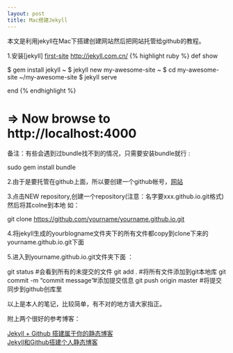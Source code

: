 ```yaml
---
layout: post
title: Mac搭建Jekyll
---
```

本文是利用jekyll在Mac下搭建创建网站然后把网站托管给github的教程。


1.安装[jekyll] [first-site] http://jekyll.com.cn/
{% highlight ruby %}
def show

 $ gem install jekyll
~ $ jekyll new my-awesome-site
~ $ cd my-awesome-site
~/my-awesome-site $ jekyll serve

end
{% endhighlight %}
# => Now browse to http://localhost:4000
备注：有些会遇到过bundle找不到的情况，只需要安装bundle就行 :

sudo gem install bundle

2.由于是要托管在github上面，所以要创建一个github帐号，[网站][sec-site]

3.点击NEW repository,创建一个repository(注意：名字要xxx.github.io.git格式)然后将其colne到本地 如：

git clone https://github.com/yourname/yourname.github.io.git

4.将jekyll生成的yourblogname文件夹下的所有文件都copy到clone下来的yourname.github.io.git下面

5.进入到yourname.github.io.git文件夹下面 ：

git status #会看到所有的未提交的文件
git add . #将所有文件添加到git本地库
git commit -m “commit message”#添加提交信息
git push origin master #将提交同步到github创库里



以上是本人的笔记，比较简单，有不对的地方请大家指正。

附上两个很好的参考博客：

[Jekyll + Github 搭建属于你的静态博客][third-site]  
[Jekyll和Github搭建个人静态博客][fourth-site]


[first-site]: http://jekyll.com.cn/
[sec-site]:   https://github.com/
[third-site]: https://bigballon.github.io/posts/jekyll-github.html
[fourth-site]: http://pwnny.cn/original/2016/06/26/MakeBlog.html